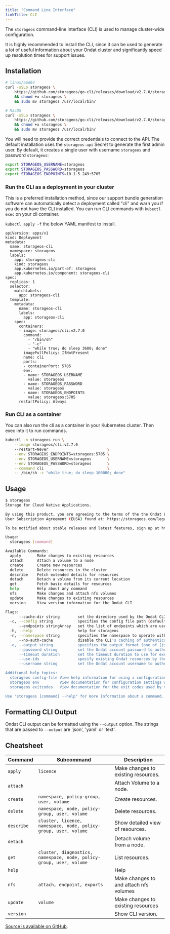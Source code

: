 ```yaml
---
title: "Command Line Interface"
linkTitle: CLI
---
```


The `storageos` command-line interface (CLI) is used to manage cluster-wide
configuration.

It is highly recommended to install the CLI, since it can be used to generate a
lot of useful information about your Ondat cluster and significantly speed
up resolution times for support issues.

## Installation

```bash
# linux/amd64
curl -sSLo storageos \ 
    https://github.com/storageos/go-cli/releases/download/v2.7.0/storageos_linux_amd64 \
    && chmod +x storageos \
    && sudo mv storageos /usr/local/bin/

# MacOS
curl -sSLo storageos \
    https://github.com/storageos/go-cli/releases/download/v2.7.0/storageos_darwin_amd64 \
    && chmod +x storageos \
    && sudo mv storageos /usr/local/bin/
```

You will need to provide the correct credentials to connect to the API. The
default installation uses the `storageos-api` Secret to generate the first
admin user. By default, it creates a single user with username `storageos` and
password `storageos`:

```bash
export STORAGEOS_USERNAME=storageos
export STORAGEOS_PASSWORD=storageos
export STORAGEOS_ENDPOINTS=10.1.5.249:5705
```

### Run the CLI as a deployment in your cluster

This is a preferred installation method, since our support bundle generation
software can automatically detect a deployment called "cli" and warn you if you
do not have the CLI installed. You can run CLI commands with `kubectl exec` on
your cli container.

`kubectl apply -f` the below YAML manifest to install.

```
apiVersion: apps/v1
kind: Deployment
metadata:
  name: storageos-cli
  namespace: storageos
  labels:
    app: storageos-cli
    kind: storageos
    app.kubernetes.io/part-of: storageos
    app.kubernetes.io/component: storageos-cli
spec:
  replicas: 1
  selector:
    matchLabels:
      app: storageos-cli
  template:
    metadata:
      name: storageos-cli
      labels:
        app: storageos-cli
    spec:
      containers:
      - image: storageos/cli:v2.7.0
        command:
          - "/bin/sh"
          - "-c"
          - "while true; do sleep 3600; done"
        imagePullPolicy: IfNotPresent
        name: cli
        ports:
        - containerPort: 5705
        env:
        - name: STORAGEOS_USERNAME
          value: storageos
        - name: STORAGEOS_PASSWORD
          value: storageos
        - name: STORAGEOS_ENDPOINTS
          value: storageos:5705
      restartPolicy: Always
```

### Run CLI as a container

You can also run the cli as a container in your Kubernetes cluster. Then exec
into it to run commands.

```bash
kubectl -n storageos run \
    --image storageos/cli:v2.7.0
    --restart=Never                          \
    --env STORAGEOS_ENDPOINTS=storageos:5705 \
    --env STORAGEOS_USERNAME=storageos       \
    --env STORAGEOS_PASSWORD=storageos       \
    --command cli                            \
    -- /bin/sh -c "while true; do sleep 100000; done"
```

## Usage

```bash
$ storageos
Storage for Cloud Native Applications.

By using this product, you are agreeing to the terms of the the Ondat Ltd. End
User Subscription Agreement (EUSA) found at: https://storageos.com/legal/#eusa

To be notified about stable releases and latest features, sign up at https://my.storageos.com.

Usage:
  storageos [command]

Available Commands:
  apply       Make changes to existing resources
  attach      Attach a volume to a node
  create      Create new resources
  delete      Delete resources in the cluster
  describe    Fetch extended details for resources
  detach      Detach a volume from its current location
  get         Fetch basic details for resources
  help        Help about any command
  nfs         Make changes and attach nfs volumes
  update      Make changes to existing resources
  version     View version information for the Ondat CLI

Flags:
      --cache-dir string        set the directory used by the Ondat CLI to cache data that can be used for future commands (default "/home/user/.cache/storageos")
  -c, --config string           specifies the config file path (default "/home/user/.config/storageos/config.yaml")
      --endpoints stringArray   set the list of endpoints which are used when connecting to the Ondat API (default [http://localhost:5705])
  -h, --help                    help for storageos
  -n, --namespace string        specifies the namespace to operate within for commands that require one (default "default")
      --no-auth-cache           disable the CLI's caching of authentication sessions
  -o, --output string           specifies the output format (one of [json yaml text]) (default "text")
      --password string         set the Ondat account password to authenticate with (default "storageos")
      --timeout duration        set the timeout duration to use for execution of the command (default 15s)
      --use-ids                 specify existing Ondat resources by their unique identifiers instead of by their names
      --username string         set the Ondat account username to authenticate as (default "storageos")

Additional help topics:
  storageos config-file View help information for using a configuration file
  storageos env         View documentation for configuration settings which can be set in the environment
  storageos exitcodes   View documentation for the exit codes used by the Ondat CLI

Use "storageos [command] --help" for more information about a command.
```

## Formatting CLI Output

Ondat CLI output can be formatted using the `--output` option. The strings
that are passed to `--output` are 'json', 'yaml' or 'text'.

## Cheatsheet

| Command       | Subcommand                                                          | Description                             |
| ------------- | --------------------------------------------------------------------| --------------------------------------- |
| `apply`       | `licence`                                                           | Make changes to existing resources.     |
| `attach`      |                                                                     | Attach Volume to a node.                |
| `create`      | `namespace, policy-group, user, volume`                             | Create resources.                       |
| `delete`      | `namespace, node, policy-group, user, volume`                       | Delete resources.                       |
| `describe`    | `cluster, licence, namespace, node, policy-group, user, volume`     | Show detailed view of resources.        |
| `detach`      |                                                                     | Detach volume from a node.              |
| `get`         | `cluster, diagnostics, namespace, node, policy-group, user, volume` | List resources.                         |
| `help`        |                                                                     | Help                                    |
| `nfs`         | `attach, endpoint, exports`                                         | Make changes to and attach nfs volumes  |
| `update`      | `volume`                                                            | Make changes to existing resources      |
| `version`     |                                                                     | Show CLI version.                       |

[Source is available on GitHub](https://github.com/storageos/go-cli).
